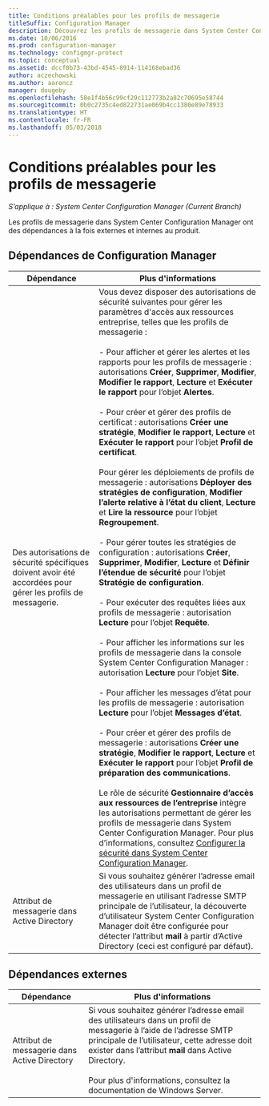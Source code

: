 ```yaml
---
title: Conditions préalables pour les profils de messagerie
titleSuffix: Configuration Manager
description: Découvrez les profils de messagerie dans System Center Configuration Manager et leurs dépendances externes et internes au produit.
ms.date: 10/06/2016
ms.prod: configuration-manager
ms.technology: configmgr-protect
ms.topic: conceptual
ms.assetid: dccf0b73-43bd-4545-8914-114168ebad36
author: aczechowski
ms.author: aaroncz
manager: dougeby
ms.openlocfilehash: 58e1f4b56c99cf29c112773b2a82c70695e58744
ms.sourcegitcommit: 0b0c2735c4ed822731ae069b4cc1380e89e78933
ms.translationtype: HT
ms.contentlocale: fr-FR
ms.lasthandoff: 05/03/2018
---
```

# <a name="email-profile-prerequisites"></a>Conditions préalables pour les profils de messagerie

*S’applique à : System Center Configuration Manager (Current Branch)*

Les profils de messagerie dans System Center Configuration Manager ont des dépendances à la fois externes et internes au produit.  

## <a name="configuration-manager-dependencies"></a>Dépendances de Configuration Manager  

|Dépendance|Plus d'informations|  
|----------------|----------------------|  
|Des autorisations de sécurité spécifiques doivent avoir été accordées pour gérer les profils de messagerie.|Vous devez disposer des autorisations de sécurité suivantes pour gérer les paramètres d'accès aux ressources entreprise, telles que les profils de messagerie :<br /><br /> - Pour afficher et gérer les alertes et les rapports pour les profils de messagerie : autorisations **Créer**, **Supprimer**, **Modifier**, **Modifier le rapport**, **Lecture** et **Exécuter le rapport** pour l’objet **Alertes**.<br /><br /> - Pour créer et gérer des profils de certificat : autorisations **Créer une stratégie**, **Modifier le rapport**, **Lecture** et **Exécuter le rapport** pour l’objet **Profil de certificat**.<br /><br /> Pour gérer les déploiements de profils de messagerie : autorisations **Déployer des stratégies de configuration**, **Modifier l’alerte relative à l’état du client**, **Lecture** et **Lire la ressource** pour l’objet **Regroupement**.<br /><br /> - Pour gérer toutes les stratégies de configuration : autorisations **Créer**, **Supprimer**, **Modifier**, **Lecture** et **Définir l’étendue de sécurité** pour l’objet **Stratégie de configuration**.<br /><br /> - Pour exécuter des requêtes liées aux profils de messagerie : autorisation **Lecture** pour l’objet **Requête**.<br /><br /> - Pour afficher les informations sur les profils de messagerie dans la console System Center Configuration Manager : autorisation **Lecture** pour l’objet **Site**.<br /><br /> - Pour afficher les messages d’état pour les profils de messagerie : autorisation **Lecture** pour l’objet **Messages d’état**.<br /><br /> - Pour créer et gérer des profils de messagerie : autorisations **Créer une stratégie**, **Modifier le rapport**, **Lecture** et **Exécuter le rapport** pour l’objet **Profil de préparation des communications**.<br /><br /> Le rôle de sécurité **Gestionnaire d’accès aux ressources de l’entreprise** intègre les autorisations permettant de gérer les profils de messagerie dans System Center Configuration Manager. Pour plus d’informations, consultez [Configurer la sécurité dans System Center Configuration Manager](../../core/plan-design/security/configure-security.md).|  
|Attribut de messagerie dans Active Directory|Si vous souhaitez générer l’adresse email des utilisateurs dans un profil de messagerie en utilisant l’adresse SMTP principale de l’utilisateur, la découverte d’utilisateur System Center Configuration Manager doit être configurée pour détecter l’attribut **mail** à partir d’Active Directory (ceci est configuré par défaut).|  

## <a name="external-dependencies"></a>Dépendances externes  

|Dépendance|Plus d'informations|  
|----------------|----------------------|  
|Attribut de messagerie dans Active Directory|Si vous souhaitez générer l’adresse email des utilisateurs dans un profil de messagerie à l’aide de l’adresse SMTP principale de l’utilisateur, cette adresse doit exister dans l’attribut **mail** dans Active Directory.<br /><br /> Pour plus d'informations, consultez la documentation de Windows Server.|
